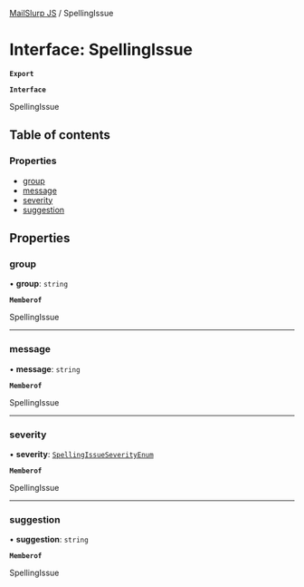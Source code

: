 [MailSlurp JS](../README.md) / SpellingIssue

# Interface: SpellingIssue

**`Export`**

**`Interface`**

SpellingIssue

## Table of contents

### Properties

- [group](SpellingIssue.md#group)
- [message](SpellingIssue.md#message)
- [severity](SpellingIssue.md#severity)
- [suggestion](SpellingIssue.md#suggestion)

## Properties

### group

• **group**: `string`

**`Memberof`**

SpellingIssue

___

### message

• **message**: `string`

**`Memberof`**

SpellingIssue

___

### severity

• **severity**: [`SpellingIssueSeverityEnum`](../enums/SpellingIssueSeverityEnum.md)

**`Memberof`**

SpellingIssue

___

### suggestion

• **suggestion**: `string`

**`Memberof`**

SpellingIssue
